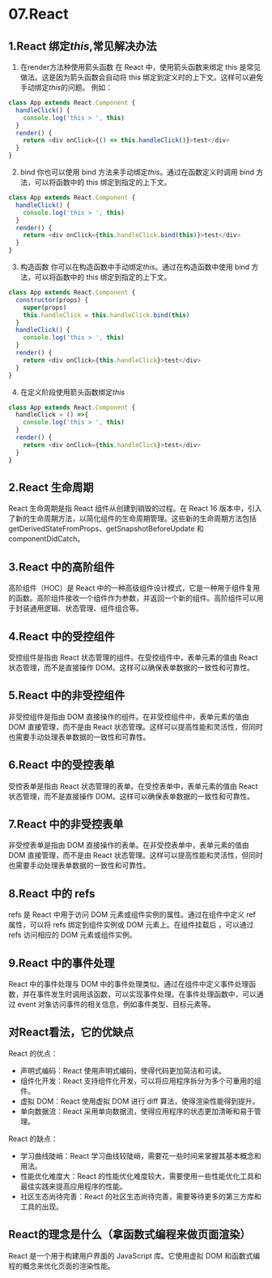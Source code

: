 <!--
 * @Description:
 * @Author: zhengfei.tan
 * @Date: 2024-01-11 21:38:28
 * @FilePath: \VitePress\docs\08.React\React.md
 * @LastEditors: zhengfei.tan
 * @LastEditTime: 2024-01-15 22:58:02
-->

# 07.React

## 1.React 绑定*this*,常见解决办法

1. 在render方法种使用箭头函数
   在 React 中，使用箭头函数来绑定 this 是常见做法。这是因为箭头函数会自动将 this 绑定到定义时的上下文。这样可以避免手动绑定*this*的问题。
   例如：

```js
class App extends React.Component {
  handleClick() {
    console.log('this > ', this)
  }
  render() {
    return <div onClick={() => this.handleClick()}>test</div>
  }
}
```

2. bind
   你也可以使用 bind 方法来手动绑定*this*。通过在函数定义时调用 bind 方法，可以将函数中的 this 绑定到指定的上下文。

```js
class App extends React.Component {
  handleClick() {
    console.log('this > ', this)
  }
  render() {
    return <div onClick={this.handleClick.bind(this)}>test</div>
  }
}
```

3. 构造函数
   你可以在构造函数中手动绑定*this*。通过在构造函数中使用 bind 方法，可以将函数中的 this 绑定到指定的上下文。

```js
class App extends React.Component {
  constructor(props) {
    super(props)
    this.handleClick = this.handleClick.bind(this)
  }
  handleClick() {
    console.log('this > ', this)
  }
  render() {
    return <div onClick={this.handleClick}>test</div>
  }
}
```

4. 在定义阶段使用箭头函数绑定*this*

```js
class App extends React.Component {
  handleClick = () =>{
    console.log('this > ', this)
  }
  render() {
    return <div onClick={this.handleClick}>test</div>
  }
}
```

## 2.React 生命周期

React 生命周期是指 React 组件从创建到销毁的过程。在 React 16 版本中，引入了新的生命周期方法，以简化组件的生命周期管理。这些新的生命周期方法包括 getDerivedStateFromProps、getSnapshotBeforeUpdate 和 componentDidCatch。

## 3.React 中的高阶组件

高阶组件（HOC）是 React 中的一种高级组件设计模式，它是一种用于组件复用的函数。高阶组件接收一个组件作为参数，并返回一个新的组件。高阶组件可以用于封装通用逻辑、状态管理、组件组合等。

## 4.React 中的受控组件

受控组件是指由 React 状态管理的组件。在受控组件中，表单元素的值由 React 状态管理，而不是直接操作 DOM。这样可以确保表单数据的一致性和可靠性。

## 5.React 中的非受控组件

非受控组件是指由 DOM 直接操作的组件。在非受控组件中，表单元素的值由 DOM 直接管理，而不是由 React 状态管理。这样可以提高性能和灵活性，但同时也需要手动处理表单数据的一致性和可靠性。

## 6.React 中的受控表单

受控表单是指由 React 状态管理的表单。在受控表单中，表单元素的值由 React 状态管理，而不是直接操作 DOM。这样可以确保表单数据的一致性和可靠性。

## 7.React 中的非受控表单

非受控表单是指由 DOM 直接操作的表单。在非受控表单中，表单元素的值由 DOM 直接管理，而不是由 React 状态管理。这样可以提高性能和灵活性，但同时也需要手动处理表单数据的一致性和可靠性。

## 8.React 中的 refs

refs 是 React 中用于访问 DOM 元素或组件实例的属性。通过在组件中定义 ref 属性，可以将 refs 绑定到组件实例或 DOM 元素上。在组件挂载后
，可以通过 refs 访问相应的 DOM 元素或组件实例。

## 9.React 中的事件处理

React 中的事件处理与 DOM 中的事件处理类似。通过在组件中定义事件处理函数，并在事件发生时调用该函数，可以实现事件处理。在事件处理函数中，可以通过 event 对象访问事件的相关信息，例如事件类型、目标元素等。

## 对React看法，它的优缺点

React 的优点：

- 声明式编码：React 使用声明式编码，使得代码更加简洁和可读。
- 组件化开发：React 支持组件化开发，可以将应用程序拆分为多个可重用的组件。
- 虚拟 DOM：React 使用虚拟 DOM 进行 diff 算法，使得渲染性能得到提升。
- 单向数据流：React 采用单向数据流，使得应用程序的状态更加清晰和易于管理。

React 的缺点：

- 学习曲线陡峭：React 学习曲线较陡峭，需要花一些时间来掌握其基本概念和用法。
- 性能优化难度大：React 的性能优化难度较大，需要使用一些性能优化工具和最佳实践来提高应用程序的性能。
- 社区生态尚待完善：React 的社区生态尚待完善，需要等待更多的第三方库和工具的出现。

## React的理念是什么（拿函数式编程来做页面渲染）

React 是一个用于构建用户界面的 JavaScript 库。它使用虚拟 DOM 和函数式编程的概念来优化页面的渲染性能。




